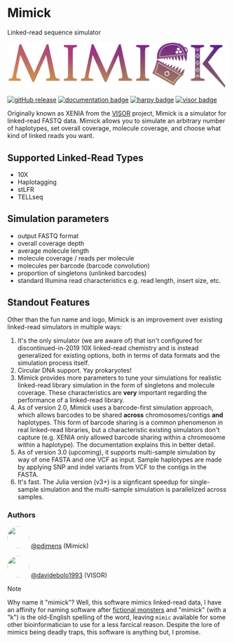 # Mimick
Linked-read sequence simulator

![mimick_logo](/docs/_media/mimick_logo.png)

[![gitHub release](https://img.shields.io/github/v/release/pdimens/mimick?style=for-the-badge&logo=anaconda&logoColor=ffffff)](https://github.com/pdimens/mimick/releases)
[![documentation badge](https://img.shields.io/badge/read%20the-docs-daa355?style=for-the-badge&logo=quicklook&logoColor=ffffff)](https://pdimens.github.io/mimick)
[![harpy badge](https://custom-icon-badges.demolab.com/badge/-Harpy-79a9b9?style=for-the-badge&logo=package&logoColor=ffffff)](https://www.github.com/pdimens/harpy)
[![visor badge](https://custom-icon-badges.demolab.com/badge/-VISOR-12922e?style=for-the-badge&logo=package&logoColor=ffffff)](https://github.com/davidebolo1993/VISOR)

Originally known as XENIA from the [VISOR](https://github.com/davidebolo1993/VISOR) project, Mimick is a 
simulator for linked-read FASTQ data. Mimick allows you to simulate an
arbitrary number of haplotypes, set overall coverage, molecule coverage,
and choose what kind of linked reads you want.

## Supported Linked-Read Types
- 10X
- Haplotagging
- stLFR
- TELLseq

## Simulation parameters
- output FASTQ format
- overall coverage depth
- average molecule length
- molecule coverage / reads per molecule
- molecules per barcode (barcode convolution)
- proportion of singletons (unlinked barcodes)
- standard Illumina read characteristics e.g. read length, insert size, etc.

## Standout Features
Other than the fun name and logo, Mimick is an improvement over existing linked-read simulators in multiple ways:

1. It's the only simulator (we are aware of) that isn't configured for discontinued-in-2019 10X linked-read chemistry and is instead 
generalized for existing options, both in terms of data formats and the simulation process itself.
2. Circular DNA support. Yay prokaryotes!
3. Mimick provides more parameters to tune your simulations for realistic linked-read library simulation in the form of singletons and 
molecule coverage. These characteristics are **very** important regarding the performance of a linked-read library.
4. As of version 2.0, Mimick uses a barcode-first simulation approach, which allows barcodes to be shared **across**
chromosomes/contigs **and** haplotypes. This form of barcode sharing is a common phenomenon in real linked-read
libraries, but a characteristic existing simulators don't capture (e.g. XENIA only allowed barcode sharing within
a chromosome within a haplotype). The documentation explains this in better detail.
5. As of version 3.0 (upcoming), it supports multi-sample simulation by way of one FASTA and one VCF as input. Sample haplotypes
are made by applying SNP and indel variants from VCF to the contigs in the FASTA.
6. It's fast. The Julia version (v3+) is a signficant speedup for single-sample simulation and the multi-sample simulation
is parallelized across samples.

### Authors

<img src="https://avatars.githubusercontent.com/u/19176506?v=4" width="50" height="50" style="border-radius: 50%; object-fit: cover;"/> [@pdimens](https://github.com/pdimens) (Mimick)

<img src="https://avatars.githubusercontent.com/u/39052119?v=4" width="50" height="50" style="border-radius: 50%; object-fit: cover;"/> [@davidebolo1993](https://github.com/davidebolo1993) (VISOR)

> [!NOTE]
> Why name it "mimick"? Well, this software mimics linked-read data, I have an affinity for naming software after
> [fictional monsters](https://en.wikipedia.org/wiki/Mimic_(Dungeons_%26_Dragons)) and "mimick" (with a "k") is the old-English
> spelling of the word, leaving `mimic` available for some other bioinformatician to use for a less farcical reason. Despite the
> lore of mimics being deadly traps, this software is anything but, I promise.

